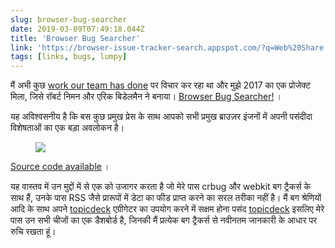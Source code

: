```yaml
---
slug: browser-bug-searcher
date: 2019-03-09T07:49:18.044Z
title: 'Browser Bug Searcher'
link: 'https://browser-issue-tracker-search.appspot.com/?q=Web%20Share'
tags: [links, bugs, lumpy]
---
```

मैं अभी कुछ [work our team has done](https://twitter.com/ChromiumDev) पर विचार कर रहा था और मुझे 2017 का एक प्रोजेक्ट मिला, जिसे रॉबर्ट निमन और एरिक बिडेलमैन ने बनाया। [Browser Bug Searcher!](https://browser-issue-tracker-search.appspot.com/?q=Web%20Share) ।

यह अविश्वसनीय है कि बस कुछ प्रमुख प्रेस के साथ आपको सभी प्रमुख ब्राउज़र इंजनों में अपनी पसंदीदा विशेषताओं का एक बड़ा अवलोकन है।

<figure>
  <img src="/images/2019-03-09-browser-bug-searcher.jpeg">
</figure>

[Source code available](https://github.com/GoogleChrome/browser-bug-search) ।

यह वास्तव में उन मुद्दों में से एक को उजागर करता है जो मेरे पास crbug और webkit बग ट्रैकर्स के साथ हैं, उनके पास RSS जैसे प्रारूपों में डेटा का फीड प्राप्त करने का सरल तरीका नहीं है। मैं बग श्रेणियों आदि के साथ अपने [topicdeck](https://github.com/PaulKinlan/topicdeck) एग्रीगेटर का उपयोग करने में सक्षम होना पसंद [topicdeck](https://github.com/PaulKinlan/topicdeck) इसलिए मेरे पास उन सभी चीजों का एक डैशबोर्ड है, जिनकी मैं प्रत्येक बग ट्रैकर्स से नवीनतम जानकारी के आधार पर रुचि रखता हूं।
